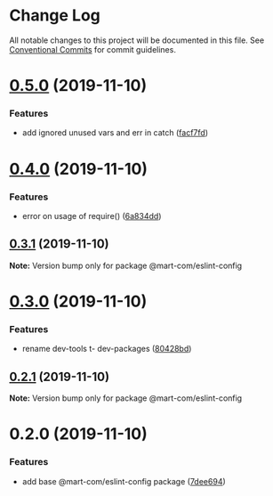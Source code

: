 # Change Log

All notable changes to this project will be documented in this file.
See [Conventional Commits](https://conventionalcommits.org) for commit guidelines.

# [0.5.0](https://github.com/mart-com/npm-shared-configs/compare/@mart-com/eslint-config@0.4.0...@mart-com/eslint-config@0.5.0) (2019-11-10)


### Features

* add ignored unused vars and err in catch ([facf7fd](https://github.com/mart-com/npm-shared-configs/commit/facf7fdc4a5fe5f1311dcc76337db9f5fe525b51))





# [0.4.0](https://github.com/mart-com/npm-shared-configs/compare/@mart-com/eslint-config@0.3.1...@mart-com/eslint-config@0.4.0) (2019-11-10)


### Features

* error on usage of require() ([6a834dd](https://github.com/mart-com/npm-shared-configs/commit/6a834dd9689e2b821c1231f369cc67bdbf4e181f))





## [0.3.1](https://github.com/mart-com/npm-shared-configs/compare/@mart-com/eslint-config@0.3.0...@mart-com/eslint-config@0.3.1) (2019-11-10)

**Note:** Version bump only for package @mart-com/eslint-config





# [0.3.0](https://github.com/mart-com/npm-shared-configs/compare/@mart-com/eslint-config@0.2.1...@mart-com/eslint-config@0.3.0) (2019-11-10)


### Features

* rename dev-tools t- dev-packages ([80428bd](https://github.com/mart-com/npm-shared-configs/commit/80428bd0ed3a50ad7d0950bc1c5d8c92c3889dc4))





## [0.2.1](https://github.com/mart-com/npm-shared-configs/compare/@mart-com/eslint-config@0.2.0...@mart-com/eslint-config@0.2.1) (2019-11-10)

**Note:** Version bump only for package @mart-com/eslint-config





# 0.2.0 (2019-11-10)


### Features

* add base @mart-com/eslint-config package ([7dee694](https://github.com/mart-com/npm-shared-configs/commit/7dee6949c5934b82511cf6e31d2f293499459b69))
